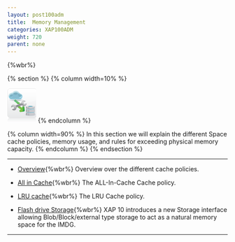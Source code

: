 ```yaml
---
layout: post100adm
title:  Memory Management
categories: XAP100ADM
weight: 720
parent: none
---
```



{%wbr%}


{% section %}
{% column  width=10% %}

![space-document.png](/attachment_files/subject/cache-eviction.png)
{% endcolumn %}

{% column width=90% %}
In this section we will explain the different Space cache policies, memory usage, and rules for exceeding physical memory capacity.
{% endcolumn %}
{% endsection %}



<hr/>

- [Overview](./memory-management-facilities.html){%wbr%}
Overview over the different cache policies.

- [All in Cache](./all-in-cache-cache-policy.html){%wbr%}
The ALL-In-Cache Cache policy.

- [LRU cache](./lru-cache-policy.html){%wbr%}
The LRU Cache policy.


- [Flash drive Storage](./blobstore-cache-policy.html){%wbr%}
XAP 10 introduces a new Storage interface allowing Blob/Block/external type storage to act as a natural memory space for the IMDG.

<hr/>